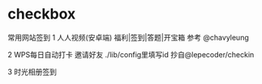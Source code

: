 # checkbox
常用网站签到
1 人人视频(安卓端) 福利|签到|答题|开宝箱 参考 @chavyleung


2 WPS每日自动打卡 邀请好友 ./lib/config里填写id 抄自@lepecoder/checkin

3 时光相册签到
